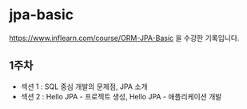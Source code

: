# jpa-basic
https://www.inflearn.com/course/ORM-JPA-Basic 을 수강한 기록입니다.

## 1주차
- 섹션 1 : SQL 중심 개발의 문제점, JPA 소개
- 섹션 2 : Hello JPA - 프로젝트 생성, Hello JPA - 애플리케이션 개발